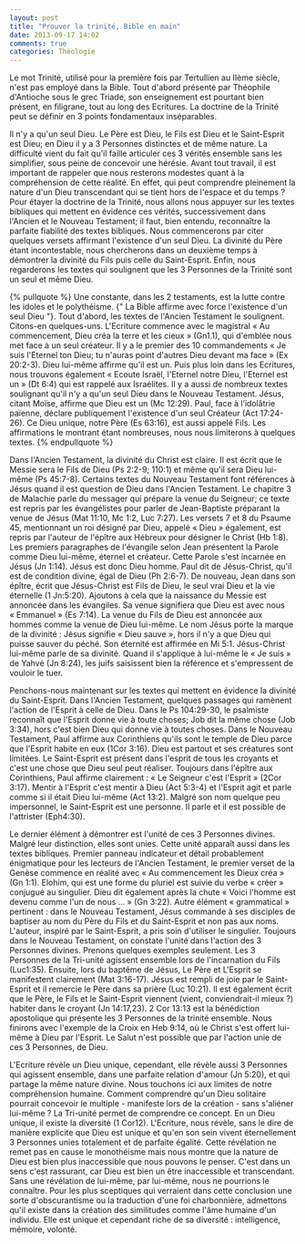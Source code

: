 ```yaml
---
layout: post
title: "Prouver la trinité, Bible en main"
date: 2013-09-17 14:02
comments: true
categories: Théologie
---
```


Le mot Trinité, utilisé pour la première fois par Tertullien au IIème siècle, n'est pas employé dans la Bible. Tout d'abord présenté par Théophile d'Antioche sous le grec Triade, son enseignement est pourtant bien présent, en filigrane, tout au long des Ecritures. La 
doctrine de la Trinité peut se définir en 3 points fondamentaux inséparables.
<!-- more -->
Il n'y a qu'un seul Dieu. Le Père est Dieu, le Fils est Dieu et le Saint-Esprit est Dieu; en Dieu il y a 3 Personnes distinctes et de même nature. La difficulté vient du fait qu'il faille articuler ces 3 vérités ensemble sans les simplifier, sous peine de concevoir une hérésie. Avant tout travail, il est important de rappeler que nous resterons modestes quant à la compréhension de cette réalité. En effet, qui peut comprendre pleinement la nature d'un Dieu transcendant qui se tient hors de l'espace et du temps ?
Pour étayer la doctrine de la Trinité, nous allons nous appuyer sur les textes bibliques qui mettent en évidence ces vérités, successivement dans l'Ancien et le Nouveau Testament; il faut, bien entendu, reconnaître la parfaite fiabilité des textes bibliques. Nous commencerons par citer quelques versets affirmant l'existence d'un seul Dieu. La divinité du Père étant incontestable, nous chercherons dans un deuxième temps à démontrer la divinité du Fils puis celle du Saint-Esprit. Enfin, nous regarderons les textes qui soulignent que les 3 Personnes de la Trinité sont un seul et même Dieu.

{% pullquote %}
Une constante, dans les 2 testaments, est la lutte contre les idoles et le polythéisme. {" La Bible affirme avec force l'existence d'un seul Dieu "}. Tout d'abord, les textes de l'Ancien Testament le soulignent. Citons-en quelques-uns. L'Ecriture commence avec le magistral « Au commencement, Dieu créa la terre et les cieux » (Gn1.1), qui d'emblée nous met face à un seul créateur. Il y a le premier des 10 commandements  « Je suis l'Eternel ton Dieu; tu n'auras point d'autres Dieu devant ma face » (Ex 20:2-3). Dieu lui-même affirme qu'il est un. Puis plus loin dans les Ecritures, nous trouvons également « Ecoute Israël, l'Eternel notre Dieu, l'Eternel est un » (Dt 6:4) qui est rappelé aux Israélites. Il y a aussi de nombreux textes soulignant qu'il n'y a qu'un seul Dieu dans le Nouveau Testament. Jésus, citant Moïse, affirme que Dieu est un (Mc 12:29). Paul, face à l’idolâtrie païenne, déclare publiquement l'existence d'un seul Créateur (Act 17:24-26).
Ce Dieu unique, notre Père (Es 63:16), est aussi appelé Fils. Les affirmations le montrant étant nombreuses, nous nous limiterons à quelques textes.
{% endpullquote %}

Dans l'Ancien Testament, la divinité du Christ est claire. Il est écrit que le Messie sera le Fils de Dieu (Ps 2:2-9; 110:1) et même qu'il sera Dieu lui-même (Ps 45:7-8).
Certains textes du Nouveau Testament font références à Jésus quand il est question de Dieu dans l'Ancien Testament. Le chapitre 3 de Malachie parle du messager qui prépare la venue du Seigneur; ce texte est repris par les évangélistes pour parler de Jean-Baptiste préparant la venue de Jésus (Mat 11:10, Mc 1:2, Luc 7:27). Les versets 7 et 8 du Psaume 45, mentionnant un roi désigné par Dieu, appelé « Dieu » également, est repris par l'auteur de l'épître aux Hébreux pour désigner le Christ (Hb 1:8).
Les premiers paragraphes de l'évangile selon Jean présentent la Parole comme Dieu lui-même, éternel et créateur. Cette Parole s'est incarnée en Jésus (Jn 1:14). Jésus est donc Dieu homme. Paul dit de Jésus-Christ, qu'il est de condition divine, égal de Dieu (Ph 2:6-7). De nouveau, Jean dans son épître, écrit que Jésus-Christ est Fils de Dieu, le seul vrai Dieu et la vie éternelle (1 Jn:5:20). Ajoutons à cela que la naissance du Messie est annoncée dans les évangiles. Sa venue signifiera que Dieu est avec nous « Emmanuel » (Es 7:14). La venue du Fils de Dieu est annoncée aux hommes comme la venue de Dieu lui-même. Le nom Jésus porte la marque de la divinité : Jésus signifie « Dieu sauve », hors il n'y a que Dieu qui puisse sauver du péché. Son éternité est affirmée en Mi 5:1.
Jésus-Christ lui-même parle de sa divinité. Quand il s'applique à lui-même le « Je suis » de Yahvé (Jn 8:24), les juifs saisissent bien la référence et s'empressent de vouloir le tuer.

Penchons-nous maintenant sur les textes qui mettent en évidence la divinité du Saint-Esprit.
Dans l'Ancien Testament, quelques passages qui ramènent l'action de l'Esprit à celle de Dieu. Dans le Ps 104:29-30, le psalmiste reconnaît que l'Esprit donne vie à toute choses; Job dit la même chose (Job 3:34), hors c'est bien Dieu qui donne vie à toutes choses.
Dans le Nouveau Testament, Paul affirme aux Corinthiens qu'ils sont le temple de Dieu parce que l'Esprit habite en eux (1Cor 3:16). Dieu est partout et ses créatures sont limitées. Le Saint-Esprit est présent dans l'esprit de tous les croyants et c'est une chose que Dieu seul peut réaliser. Toujours dans l'épître aux Corinthiens, Paul affirme clairement : « Le Seigneur c'est l'Esprit » (2Cor 3:17). Mentir à l'Esprit c'est mentir à Dieu (Act 5:3-4) et l'Esprit agit et parle comme si il était Dieu lui-même (Act 13:2). Malgré son nom quelque peu impersonnel, le Saint-Esprit est une personne. Il parle et il est possible de l'attrister (Eph4:30).

Le dernier élément à démontrer est l'unité de ces 3 Personnes divines. Malgré leur distinction, elles sont unies. Cette unité apparaît aussi dans les textes bibliques. Premier panneau indicateur et détail probablement énigmatique pour les lecteurs de l'Ancien Testament, le premier verset de la Genèse commence en réalité avec « Au commencement les Dieux créa » (Gn 1:1). Elohim, qui est une forme du pluriel est suivie du verbe « créer » conjugué au  singulier. Dieu dit également après la chute « Voici l'homme est devenu comme l'un de nous ... » (Gn 3:22). Autre élément « grammatical » pertinent : dans le Nouveau Testament, Jésus commande à ses disciples de baptiser au nom du Père du Fils et du Saint-Esprit et non pas aux noms. L'auteur, inspiré par le Saint-Esprit, a pris soin d'utiliser le singulier.
Toujours dans le Nouveau Testament, on constate l'unité dans l'action des 3 Personnes divines. Prenons quelques exemples seulement. Les 3 Personnes de la Tri-unité agissent ensemble lors de l'incarnation du Fils (Luc1:35). Ensuite, lors du baptême de Jésus, Le Père et L'Esprit se manifestent clairement (Mat 3:16-17). Jésus est rempli de joie par le Saint-Esprit et il remercie le Père dans sa prière (Luc 10:21). Il est également écrit que le Père, le Fils et le Saint-Esprit viennent (vient, conviendrait-il mieux ?) habiter dans le croyant (Jn 14:17,23). 2 Cor 13:13 est la bénédiction apostolique qui présente les 3 Personnes de la trinité ensemble. Nous finirons avec l'exemple de la Croix en Heb 9:14, où le Christ s'est offert lui-même à Dieu par l'Esprit. Le Salut n'est possible que par l'action unie de ces 3 Personnes, de Dieu.

L'Ecriture révèle un Dieu unique, cependant, elle révèle aussi 3 Personnes qui agissent ensemble, dans une parfaite relation d'amour (Jn 5:20), et qui partage la même nature divine. Nous touchons ici aux limites de notre compréhension humaine.
Comment comprendre qu'un Dieu solitaire pourrait concevoir le multiple - manifeste lors de la création - sans s'aliéner lui-même ? La Tri-unité permet de comprendre ce concept. En un Dieu unique, il existe la diversité (1 Cor12).
L'Ecriture, nous révèle, sans le dire de manière explicite que Dieu est unique et qu'en son sein vivent éternellement 3 Personnes unies totalement et de parfaite égalité. Cette révélation ne remet pas en cause le monothéisme mais nous montre que la nature de Dieu est bien plus inaccessible que nous pouvons le penser. C'est dans un sens c'est rassurant, car Dieu est bien un être inaccessible et transcendant. Sans une révélation de lui-même, par lui-même, nous ne pourrions le connaître. Pour les plus sceptiques qui verraient dans cette conclusion une sorte d'obscurantisme ou la traduction d'une foi charbonnière, admettons qu'il existe dans la création des similitudes comme l'âme humaine d'un individu. Elle est unique et cependant riche de sa diversité : intelligence, mémoire, volonté.